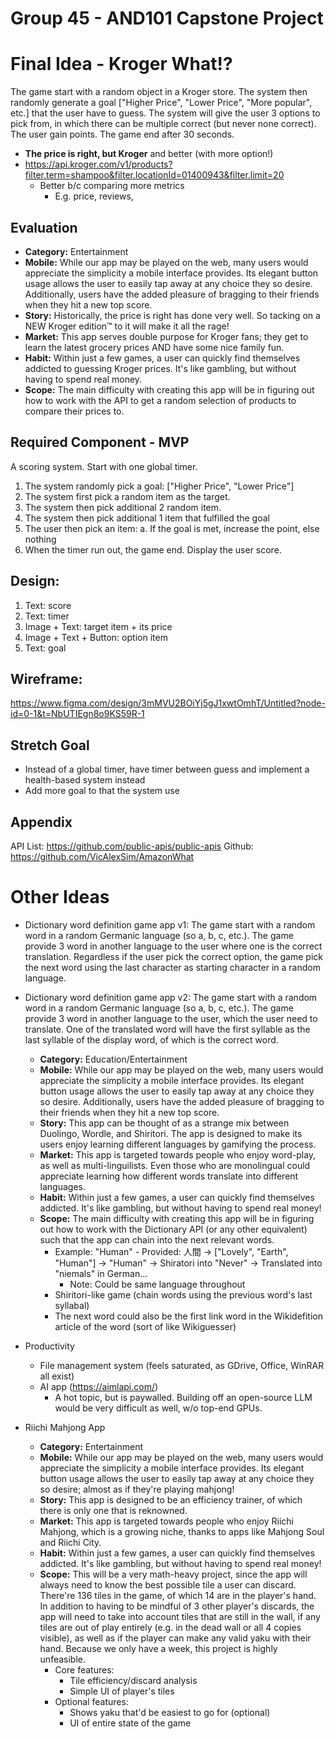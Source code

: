 # Group 45 - AND101 Capstone Project

# Final Idea - Kroger What!?
The game start with a random object in a Kroger store. The system then randomly generate a goal ["Higher Price", "Lower Price", "More popular", etc.] that the user have to guess. The system will give the user 3 options to pick from, in which there can be multiple correct (but never none correct). The user gain points. The game end after 30 seconds.
  
  - **The price is right, but Kroger** and better (with more option!)
  - https://api.kroger.com/v1/products?filter.term=shampoo&filter.locationId=01400943&filter.limit=20
    - Better b/c comparing more metrics
      - E.g. price, reviews, 

## Evaluation
- **Category:** Entertainment
- **Mobile:** While our app may be played on the web, many users would appreciate the simplicity a mobile interface provides. Its elegant button usage allows the user to easily tap away at any choice they so desire. Additionally, users have the added pleasure of bragging to their friends when they hit a new top score.
- **Story:** Historically, the price is right has done very well. So tacking on a NEW Kroger edition™️ to it will make it all the rage!
- **Market:** This app serves double purpose for Kroger fans; they get to learn the latest grocery prices AND have some nice family fun.
- **Habit:** Within just a few games, a user can quickly find themselves addicted to guessing Kroger prices. It's like gambling, but without having to spend real money.
- **Scope:** The main difficulty with creating this app will be in figuring out how to work with the API to get a random selection of products to compare their prices to.

## Required Component - MVP
A scoring system. Start with one global timer.
1. The system randomly pick a goal: ["Higher Price", "Lower Price"]
2. The system first pick a random item as the target.
3. The system then pick additional 2 random item.
4. The system then pick additional 1 item that fulfilled the goal
5. The user then pick an item:
    a. If the goal is met, increase the point, else nothing
6. When the timer run out, the game end. Display the user score.

## Design:
1. Text: score
2. Text: timer
3. Image + Text: target item + its price
4. Image + Text + Button: option item
5. Text: goal

## Wireframe:
https://www.figma.com/design/3mMVU2BOiYj5gJ1xwtOmhT/Untitled?node-id=0-1&t=NbUTIEgn8o9KS59R-1

## Stretch Goal
- Instead of a global timer, have timer between guess and implement a health-based system instead
- Add more goal to that the system use

## Appendix
API List: https://github.com/public-apis/public-apis
Github: https://github.com/VicAlexSim/AmazonWhat

# Other Ideas
- Dictionary word definition game app v1: The game start with a random word in a random Germanic language (so a, b, c, etc.). The game provide 3 word in another language to the user where one is the correct translation. Regardless if the user pick the correct option, the game pick the next word using the last character as starting character in a random language.
- Dictionary word definition game app v2: The game start with a random word in a random Germanic language (so a, b, c, etc.). The game provide 3 word in another language to the user, which the user need to translate. One of the translated word will have the first syllable as the last syllable of the display word, of which is the correct word.
  - **Category:** Education/Entertainment
  - **Mobile:** While our app may be played on the web, many users would appreciate the simplicity a mobile interface provides. Its elegant button usage allows the user to easily tap away at any choice they so desire. Additionally, users have the added pleasure of bragging to their friends when they hit a new top score.
  - **Story:** This app can be thought of as a strange mix between Duolingo, Wordle, and Shiritori. The app is designed to make its users enjoy learning different languages by gamifying the process.
  - **Market:** This app is targeted towards people who enjoy word-play, as well as multi-linguilists. Even those who are monolingual could appreciate learning how different words translate into different languages.
  - **Habit:** Within just a few games, a user can quickly find themselves addicted. It's like gambling, but without having to spend real money!
  - **Scope:** The main difficulty with creating this app will be in figuring out how to work with the Dictionary API (or any other equivalent) such that the app can chain into the next relevant words.
    - Example: "Human" - Provided: 人間 -> ["Lovely", "Earth", "Human"] -> "Human" -> Shiratori into "Never" -> Translated into "niemals" in German...
      - Note: Could be same language throughout
    - Shiritori-like game (chain words using the previous word's last syllabal)
    - The next word could also be the first link word in the Wikidefition article of the word (sort of like Wikiguesser)
    

- Productivity
  - File management system (feels saturated, as GDrive, Office, WinRAR all exist)
  - AI app (https://aimlapi.com/)
    - A hot topic, but is paywalled. Building off an open-source LLM would be very difficult as well, w/o top-end GPUs.

- Riichi Mahjong App
  - **Category:** Entertainment
  - **Mobile:** While our app may be played on the web, many users would appreciate the simplicity a mobile interface provides. Its elegant button usage allows the user to easily tap away at any choice they so desire; almost as if they're playing mahjong!
  - **Story:** This app is designed to be an efficiency trainer, of which there is only one that is reknowned.
  - **Market:** This app is targeted towards people who enjoy Riichi Mahjong, which is a growing niche, thanks to apps like Mahjong Soul and Riichi City.
  - **Habit:** Within just a few games, a user can quickly find themselves addicted. It's like gambling, but without having to spend real money!
  - **Scope:** This will be a very math-heavy project, since the app will always need to know the best possible tile a user can discard. There're 136 tiles in the game, of which 14 are in the player's hand. In addition to having to be mindful of 3 other player's discards, the app will need to take into account tiles that are still in the wall, if any tiles are out of play entirely (e.g. in the dead wall or all 4 copies visible), as well as if the player can make any valid yaku with their hand. Because we only have a week, this project is highly unfeasible. 
    - Core features:
      - Tile efficiency/discard analysis
      - Simple UI of player's tiles
    - Optional features:
      - Shows yaku that'd be easiest to go for (optional)
      - UI of entire state of the game